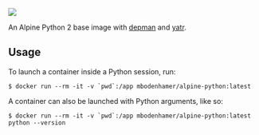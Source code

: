 [//]: # (-*- markdown -*-)

[![](https://travis-ci.org/mbodenhamer/docker-alpine-python.svg?branch=master)](https://travis-ci.org/mbodenhamer/docker-alpine-python)

An Alpine Python 2 base image with [depman](https://github.com/mbodenhamer/depman) and [yatr](https://github.com/mbodenhamer/yatr).

## Usage

To launch a container inside a Python session, run:

    $ docker run --rm -it -v `pwd`:/app mbodenhamer/alpine-python:latest


A container can also be launched with Python arguments, like so:

    $ docker run --rm -it -v `pwd`:/app mbodenhamer/alpine-python:latest python --version
